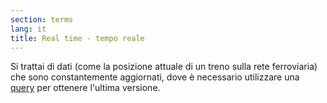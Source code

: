 ```yaml
---
section: terms
lang: it
title: Real time - tempo reale
---
```


Si trattai di dati (come la posizione attuale di un treno sulla rete ferroviaria) che sono constantemente aggiornati, dove è necessario utilizzare una [query](/glossary/it/terms/query/) per ottenere l'ultima versione.
